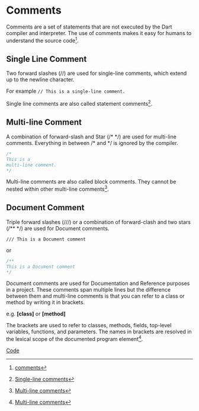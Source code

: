 # Comments

Comments are a set of statements that are not executed by the Dart compiler and interpreter. The use of comments makes it easy for humans to understand the source code[^1].

## Single Line Comment

Two forward slashes (//) are used for single-line comments, which extend up to the newline character.

For example `// This is a single-line comment.`

Single line comments are also called statement comments[^2].

## Multi-line Comment

A combination of forward-slash and Star (/* \*/) are used for multi-line comments. Everything in between /* and \*/ is ignored by the compiler.

```dart
/*
This is a
multi-line comment.
*/
```

Multi-line comments are also called block comments. They cannot be nested within other multi-line comments[^3].

## Document Comment

Triple forward slashes (///) or a combination of forward-clash and two stars (/** */) are used for Document comments.

`/// This is a Document comment`

or

```dart
/**
This is a Document comment
*/
```

Document comments are used for Documentation and Reference purposes in a project. These comments span multiple lines but the difference between them and multi-line comments is that you can refer to a class or method by writing it in brackets.

e.g. **[class]** or **[method]**

The brackets are used to refer to classes, methods, fields, top-level variables, functions, and parameters. The names in brackets are resolved in the lexical scope of the documented program element[^3].

[Code](https://github.com/itsahmed-dev/DartLanguage/blob/main/Comments.dart 'GitHub')

[^1]: [comments](https://dart.dev/guides/language/language-tour#comments)
[^2]: [Single-line comments](https://dart.dev/guides/language/language-tour#single-line-comments)
[^3]: [Multi-line comments](https://dart.dev/guides/language/language-tour#multi-line-comments)
[^4]: [Documentation comments](https://dart.dev/guides/language/language-tour#documentation-comments)
